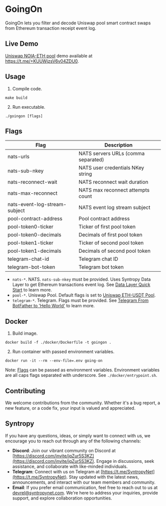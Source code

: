 # GoingOn

GoingOn lets you filter and decode Uniswap pool smart contract swaps from Ethereum transaction receipt event log.

## Live Demo

[Uniswap NOIA-ETH pool](https://v2.info.uniswap.org/pair/0xb8a1a865e4405281311c5bc0f90c240498472d3e) demo available at https://t.me/+KUUWjzsV6v04ZDU0.

## Usage

1. Compile code.
```
make build
```

2. Run executable.
```
./goingon [flags]
```

## Flags

| Flag                          | Description                                                       |
| ----------------------------- | ----------------------------------------------------------------- |
| nats-urls                     | NATS servers URLs (comma separated)                               |
| nats-sub-nkey                 | NATS user credentials NKey string                                 |
| nats-reconnect-wait           | NATS reconnect wait duration                                      |
| nats-max-reconnect            | NATS max reconnect attempts count                                 |
| nats-event-log-stream-subject | NATS event log stream subject                                     |
| pool-contract-address         | Pool contract address                                             |
| pool-token0-ticker            | Ticker of first pool token                                        |
| pool-token0-decimals          | Decimals of first pool token                                      |
| pool-token1-ticker            | Ticker of second pool token                                       |
| pool-token1-decimals          | Decimals of second pool token                                     |
| telegram-chat-id              | Telegram chat ID                                                  |
| telegram-bot-token            | Telegram bot token                                                |

- `nats-*`. NATS. `nats-sub-nkey` must be provided. Uses Syntropy Data Layer to get Ethereum transactions event log. See [Data Layer Quick Start](https://docs.syntropynet.com/build/) to learn more.
- `pool-*`. Uniswap Pool. Default flags is set to [Uniswap ETH-USDT Pool](https://v2.info.uniswap.org/pair/0x0d4a11d5eeaac28ec3f61d100daf4d40471f1852).
- `telegram-*`. Telegram. Flags must be provided. See [Telegram From BotFather to 'Hello World'](https://core.telegram.org/bots/tutorial) to learn more.

## Docker

1. Build image.
```
docker build -f ./docker/Dockerfile -t goingon .
```

2. Run container with passed environment variables.
```
docker run -it --rm --env-file=.env going-on
```

Note: [Flags](#flags) can be passed as environment variables.
Environment variables are all caps flags separated with underscore. See `./docker/entrypoint.sh`.

## Contributing

We welcome contributions from the community. Whether it's a bug report, a new feature, or a code fix, your input is valued and appreciated.

## Syntropy

If you have any questions, ideas, or simply want to connect with us, we encourage you to reach out through any of the following channels:

- **Discord**: Join our vibrant community on Discord at [https://discord.com/invite/jqZur5S3KZ](https://discord.com/invite/jqZur5S3KZ). Engage in discussions, seek assistance, and collaborate with like-minded individuals.
- **Telegram**: Connect with us on Telegram at [https://t.me/SyntropyNet](https://t.me/SyntropyNet). Stay updated with the latest news, announcements, and interact with our team members and community.
- **Email**: If you prefer email communication, feel free to reach out to us at devrel@syntropynet.com. We're here to address your inquiries, provide support, and explore collaboration opportunities.
